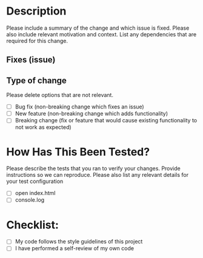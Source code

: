 # Description
Please include a summary of the change and which issue is fixed. Please also include relevant motivation and context.
List any dependencies that are required for this change.

## Fixes (issue)

## Type of change
Please delete options that are not relevant.
- [ ] Bug fix (non-breaking change which fixes an issue)
- [ ] New feature (non-breaking change which adds functionality)
- [ ] Breaking change (fix or feature that would cause existing functionality to not work as expected)

# How Has This Been Tested?
Please describe the tests that you ran to verify your changes. Provide instructions so we can reproduce. Please also list any relevant details for your test configuration
- [ ] open index.html
- [ ] console.log

# Checklist:
- [ ] My code follows the style guidelines of this project
- [ ] I have performed a self-review of my own code
